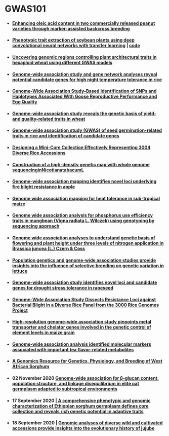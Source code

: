 # GWAS101


- #### [Enhancing oleic acid content in two commercially released peanut varieties through marker‐assisted backcross breeding](https://acsess.onlinelibrary.wiley.com/doi/abs/10.1002/csc2.20512)

- #### [Phenotypic trait extraction of soybean plants using deep convolutional neural networks with transfer learning](http://www.aimspress.com/article/doi/10.3934/bdia.2021003) | [code](https://github.com/jasonradams47/SoybeanTraitPrediction/tree/master/PythonCode)

- #### [Uncovering genomic regions controlling plant architectural traits in hexaploid wheat using different GWAS models](https://www.nature.com/articles/s41598-021-86127-z)
- #### [Genome-wide association study and gene network analyses reveal potential candidate genes for high night temperature tolerance in rice](https://www.nature.com/articles/s41598-021-85921-z)


- #### [Genome-Wide Association Study-Based Identification of SNPs and Haplotypes Associated With Goose Reproductive Performance and Egg Quality](https://www.frontiersin.org/articles/10.3389/fgene.2021.602583/full)
- #### [Genome-wide association study reveals the genetic basis of yield- and quality-related traits in wheat](https://bmcplantbiol.biomedcentral.com/articles/10.1186/s12870-021-02925-7)


- #### [Genome-wide association study (GWAS) of seed germination-related traits in rice and identification of candidate genes](https://europepmc.org/article/ppr/ppr298506)


- #### [Designing a Mini-Core Collection Effectively Representing 3004 Diverse Rice Accessions](https://www.cell.com/plant-communications/pdfExtended/S2590-3462(20)30032-8)

- #### [Construction of a high-density genetic map with whole genome sequencinginNicotianatabacumL](https://reader.elsevier.com/reader/sd/pii/S0888754319302411?token=118FDB0D6FF78C77ABE2FD29AF9DFEBCC750BD2DD4810D604135660E4662DC706ACAA8FB1CCEEF3762BD15572C168D0B)


- #### [Genome-wide association mapping identifies novel loci underlying fire blight resistance in apple](https://acsess.onlinelibrary.wiley.com/doi/pdfdirect/10.1002/tpg2.20087)

- #### [Genome wide association mapping for heat tolerance in sub-tropical maize](https://bmcgenomics.biomedcentral.com/articles/10.1186/s12864-021-07463-y)

- #### [Genome wide association analysis for phosphorus use efficiency traits in mungbean (Vigna radiata L. Wilczek) using genotyping by sequencing approach](https://www.frontiersin.org/articles/10.3389/fpls.2020.537766/full)



- #### [Genome wide association analyses to understand genetic basis of flowering and plant height under three levels of nitrogen application in Brassica juncea (L.) Czern & Coss](https://search.proquest.com/openview/2180a67f7687b50335c493e1f0d51d67/1?pq-origsite=gscholar&cbl=2041939)

- #### [Population genetics and genome‐wide association studies provide insights into the influence of selective breeding on genetic variation in lettuce](https://acsess.onlinelibrary.wiley.com/doi/10.1002/tpg2.20086)

- #### [Genome-wide association study identifies novel loci and candidate genes for drought stress tolerance in rapeseed](https://www.sciencedirect.com/science/article/pii/S2096242821000026)


- #### [Genome-Wide Association Study Dissects Resistance Loci against Bacterial Blight in a Diverse Rice Panel from the 3000 Rice Genomes Project](https://thericejournal.springeropen.com/articles/10.1186/s12284-021-00462-3)

- #### [High-resolution genome-wide association study pinpoints metal transporter and chelator genes involved in the genetic control of element levels in maize grain ](https://academic.oup.com/g3journal/advance-article/doi/10.1093/g3journal/jkab059/6156830)


- #### [Genome-wide association analysis identified molecular markers associated with important tea flavor-related metabolites](https://www.nature.com/articles/s41438-021-00477-3)




- #### [A Genomics Resource for Genetics, Physiology, and Breeding of West African Sorghum](https://www.biorxiv.org/content/10.1101/2020.06.03.132217v1.full)


- #### 02 November 2020 [Genome-wide association for β-glucan content, population structure, and linkage disequilibrium in elite oat germplasm adapted to subtropical environments](https://link.springer.com/article/10.1007/s11032-020-01182-0)

- #### 17 September 2020 | [A comprehensive phenotypic and genomic characterization of Ethiopian sorghum germplasm defines core collection and reveals rich genetic potential in adaptive traits](https://acsess.onlinelibrary.wiley.com/doi/full/10.1002/tpg2.20055)
- #### 18 September 2020 | [Genomic analyses of diverse wild and cultivated accessions provide insights into the evolutionary history of jujube](https://onlinelibrary.wiley.com/doi/10.1111/pbi.13480)
